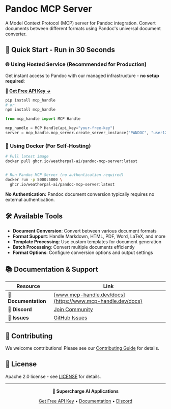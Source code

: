 # Pandoc MCP Server

A Model Context Protocol (MCP) server for Pandoc integration. Convert documents between different formats using Pandoc's universal document converter.

## 🚀 Quick Start - Run in 30 Seconds

### 🌐 Using Hosted Service (Recommended for Production)

Get instant access to Pandoc with our managed infrastructure - **no setup required**:

**🔗 [Get Free API Key →](https://www.mcp-handle.dev/home/api-keys)**

```bash
pip install mcp_handle
# or
npm install mcp_handle
```

```python
from mcp_handle import MCP Handle

mcp_handle = MCP Handle(api_key="your-free-key")
server = mcp_handle.mcp_server.create_server_instance("PANDOC", "user123")
```

### 🐳 Using Docker (For Self-Hosting)

```bash
# Pull latest image
docker pull ghcr.io/weatherpal-ai/pandoc-mcp-server:latest


# Run Pandoc MCP Server (no authentication required)
docker run -p 5000:5000 \
  ghcr.io/weatherpal-ai/pandoc-mcp-server:latest
```

**No Authentication:** Pandoc document conversion typically requires no external authentication.

## 🛠️ Available Tools

- **Document Conversion**: Convert between various document formats
- **Format Support**: Handle Markdown, HTML, PDF, Word, LaTeX, and more
- **Template Processing**: Use custom templates for document generation
- **Batch Processing**: Convert multiple documents efficiently
- **Format Options**: Configure conversion options and output settings

## 📚 Documentation & Support

| Resource | Link |
|----------|------|
| **📖 Documentation** | [www.mcp-handle.dev/docs](https://www.mcp-handle.dev/docs) |
| **💬 Discord** | [Join Community](https://discord.gg/p7TuTEcssn) |
| **🐛 Issues** | [GitHub Issues](https://github.com/WeatherPal-AI/MCP-handle/issues) |

## 🤝 Contributing

We welcome contributions! Please see our [Contributing Guide](../../CONTRIBUTING.md) for details.

## 📜 License

Apache 2.0 license - see [LICENSE](../../LICENSE) for details.

---

<div align="center">
  <p><strong>🚀 Supercharge AI Applications </strong></p>
  <p>
    <a href="https://www.mcp-handle.dev">Get Free API Key</a> •
    <a href="https://www.mcp-handle.dev/docs">Documentation</a> •
    <a href="https://discord.gg/p7TuTEcssn">Discord</a>
  </p>
</div>
